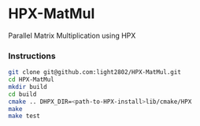 # HPX-MatMul
Parallel Matrix Multiplication using HPX

### Instructions

```bash
git clone git@github.com:light2802/HPX-MatMul.git
cd HPX-MatMul
mkdir build
cd build
cmake .. DHPX_DIR=<path-to-HPX-install>lib/cmake/HPX
make
make test
```
